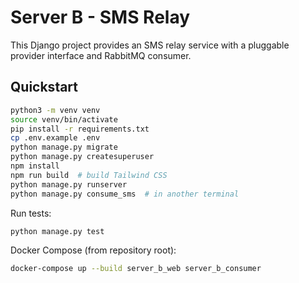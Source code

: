 # Server B - SMS Relay

This Django project provides an SMS relay service with a pluggable provider interface and RabbitMQ consumer.

## Quickstart

```bash
python3 -m venv venv
source venv/bin/activate
pip install -r requirements.txt
cp .env.example .env
python manage.py migrate
python manage.py createsuperuser
npm install
npm run build  # build Tailwind CSS
python manage.py runserver
python manage.py consume_sms  # in another terminal
```

Run tests:

```bash
python manage.py test
```

Docker Compose (from repository root):

```bash
docker-compose up --build server_b_web server_b_consumer
```
